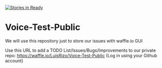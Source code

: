 [![Stories in Ready](https://badge.waffle.io/LuisRizo/Voice-Test-Public.png?label=ready&title=Ready)](https://waffle.io/LuisRizo/Voice-Test-Public)
# Voice-Test-Public
We will use this repository just to store our issues with waffle.io GUI

Use this URL to add a TODO List/Issues/Bugs/Improvements to our private repo:
https://waffle.io/LuisRizo/Voice-Test-Public
(Log in using your Github account)
